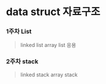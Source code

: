 # data struct 자료구조 #

### 1주차 List ###
> linked list
> array list
> 응용

### 2주차 stack ###
> linked stack
> array stack